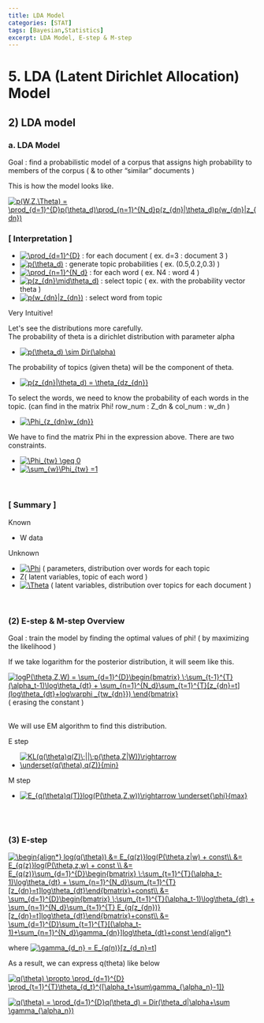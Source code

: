 ```yaml
---
title: LDA Model
categories: [STAT]
tags: [Bayesian,Statistics]
excerpt: LDA Model, E-step & M-step
---
```


# 5. LDA (Latent Dirichlet Allocation) Model
<script src="https://cdn.mathjax.org/mathjax/latest/MathJax.js?config=TeX-AMS-MML_HTMLorMML" type="text/javascript"></script>

## 2) LDA model

### a. LDA Model
Goal : find a probabilistic model of a corpus that assigns high probability to members of the corpus ( & to other “similar” documents )

This is how the model looks like.
<br>

<a href="https://www.codecogs.com/eqnedit.php?latex=p(W,Z,\Theta)&space;=&space;\prod_{d=1}^{D}p(\theta_d)\prod_{n=1}^{N_d}p(z_{dn}|\theta_d)p(w_{dn}|z_{dn})" target="_blank"><img src="https://latex.codecogs.com/gif.latex?p(W,Z,\Theta)&space;=&space;\prod_{d=1}^{D}p(\theta_d)\prod_{n=1}^{N_d}p(z_{dn}|\theta_d)p(w_{dn}|z_{dn})" title="p(W,Z,\Theta) = \prod_{d=1}^{D}p(\theta_d)\prod_{n=1}^{N_d}p(z_{dn}|\theta_d)p(w_{dn}|z_{dn})" /></a>

### [ Interpretation ]

- <a href="https://www.codecogs.com/eqnedit.php?latex=\prod_{d=1}^{D}" target="_blank"><img src="https://latex.codecogs.com/gif.latex?\prod_{d=1}^{D}" title="\prod_{d=1}^{D}" /></a> : for each document ( ex. d=3 : document 3 )
- <a href="https://www.codecogs.com/eqnedit.php?latex=p(\theta_d)" target="_blank"><img src="https://latex.codecogs.com/gif.latex?p(\theta_d)" title="p(\theta_d)" /></a> : generate topic probabilities ( ex. (0.5,0.2,0.3) )
- <a href="https://www.codecogs.com/eqnedit.php?latex=\prod_{n=1}^{N_d}" target="_blank"><img src="https://latex.codecogs.com/gif.latex?\prod_{n=1}^{N_d}" title="\prod_{n=1}^{N_d}" /></a> : for each word ( ex. N4 : word 4 )
- <a href="https://www.codecogs.com/eqnedit.php?latex=p(z_{dn}\mid\theta_d)" target="_blank"><img src="https://latex.codecogs.com/gif.latex?p(z_{dn}\mid\theta_d)" title="p(z_{dn}\mid\theta_d)" /></a> : select topic ( ex. with the probability vector theta )
- <a href="https://www.codecogs.com/eqnedit.php?latex=p(w_{dn}|z_{dn})" target="_blank"><img src="https://latex.codecogs.com/gif.latex?p(w_{dn}|z_{dn})" title="p(w_{dn}|z_{dn})" /></a> : select word from topic

Very Intuitive! 

Let's see the distributions more carefully. <br>
The probability of theta is a dirichlet distribution with parameter alpha
- <a href="https://www.codecogs.com/eqnedit.php?latex=p(\theta_d)&space;\sim&space;Dir(\alpha)" target="_blank"><img src="https://latex.codecogs.com/gif.latex?p(\theta_d)&space;\sim&space;Dir(\alpha)" title="p(\theta_d) \sim Dir(\alpha)" /></a>

The probability of topics (given theta) will be the component of theta.
- <a href="https://www.codecogs.com/eqnedit.php?latex=p(z_{dn}|\theta_d)&space;=&space;\theta_{dz_{dn}}" target="_blank"><img src="https://latex.codecogs.com/gif.latex?p(z_{dn}|\theta_d)&space;=&space;\theta_{dz_{dn}}" title="p(z_{dn}|\theta_d) = \theta_{dz_{dn}}" /></a>

To select the words, we need to know the probability of each words in the topic. 
(can find in the matrix Phi! row_num : Z_dn & col_num : w_dn )
- <a href="https://www.codecogs.com/eqnedit.php?latex=\Phi_{z_{dn}w_{dn}}" target="_blank"><img src="https://latex.codecogs.com/gif.latex?\Phi_{z_{dn}w_{dn}}" title="\Phi_{z_{dn}w_{dn}}" /></a>

We have to find the matrix Phi in the expression above. There are two constraints.
- <a href="https://www.codecogs.com/eqnedit.php?latex=\Phi_{tw}&space;\geq&space;0" target="_blank"><img src="https://latex.codecogs.com/gif.latex?\Phi_{tw}&space;\geq&space;0" title="\Phi_{tw} \geq 0" /></a>
- <a href="https://www.codecogs.com/eqnedit.php?latex=\sum_{w}\Phi_{tw}&space;=1" target="_blank"><img src="https://latex.codecogs.com/gif.latex?\sum_{w}\Phi_{tw}&space;=1" title="\sum_{w}\Phi_{tw} =1" /></a>
<br>

### [ Summary ]
Known 
- W data

Unknown 
- <a href="https://www.codecogs.com/eqnedit.php?latex=\Phi" target="_blank"><img src="https://latex.codecogs.com/gif.latex?\Phi" title="\Phi" /></a>  ( parameters, distribution over words for each topic 
- Z( latent variables, topic of each word )
- <a href="https://www.codecogs.com/eqnedit.php?latex=\Theta" target="_blank"><img src="https://latex.codecogs.com/gif.latex?\Theta" title="\Theta" /></a> ( latent variables, distribution over topics for each document )
<br>

### (2) E-step & M-step Overview
Goal : train the model by finding the optimal values of phi! ( by maximizing the likelihood )

If we take logarithm for the posterior distribution, it will seem like this.
<br>

<a href="https://www.codecogs.com/eqnedit.php?latex=logP(\theta,Z,W)&space;=&space;\sum_{d=1}^{D}\begin{bmatrix}&space;\;\sum_{t-1}^{T}(\alpha_t-1)\log\theta_{dt}&space;&plus;&space;\sum_{n=1}^{N_d}\sum_{t=1}^{T}[z_{dn}=t](log\theta_{dt}&plus;log\varphi&space;_{tw_{dn}})&space;\end{bmatrix}" target="_blank"><img src="https://latex.codecogs.com/gif.latex?logP(\theta,Z,W)&space;=&space;\sum_{d=1}^{D}\begin{bmatrix}&space;\;\sum_{t-1}^{T}(\alpha_t-1)\log\theta_{dt}&space;&plus;&space;\sum_{n=1}^{N_d}\sum_{t=1}^{T}[z_{dn}=t](log\theta_{dt}&plus;log\varphi&space;_{tw_{dn}})&space;\end{bmatrix}" title="logP(\theta,Z,W) = \sum_{d=1}^{D}\begin{bmatrix} \;\sum_{t-1}^{T}(\alpha_t-1)\log\theta_{dt} + \sum_{n=1}^{N_d}\sum_{t=1}^{T}[z_{dn}=t](log\theta_{dt}+log\varphi _{tw_{dn}}) \end{bmatrix}" /></a> <br> 
( erasing the constant )
<br>
<br>

We will use EM algorithm to find this distribution.

E step
- <a href="https://www.codecogs.com/eqnedit.php?latex=KL(q(\theta)q(Z)\;||\;p(\theta,Z|W))\rightarrow&space;\underset{q(\theta),q(Z)}{min}" target="_blank"><img src="https://latex.codecogs.com/gif.latex?KL(q(\theta)q(Z)\;||\;p(\theta,Z|W))\rightarrow&space;\underset{q(\theta),q(Z)}{min}" title="KL(q(\theta)q(Z)\;||\;p(\theta,Z|W))\rightarrow \underset{q(\theta),q(Z)}{min}" /></a>

M step
- <a href="https://www.codecogs.com/eqnedit.php?latex=E_{q(\theta)q(T)}log(P(\theta,Z,w))\rightarrow&space;\underset{\phi}{max}" target="_blank"><img src="https://latex.codecogs.com/gif.latex?E_{q(\theta)q(T)}log(P(\theta,Z,w))\rightarrow&space;\underset{\phi}{max}" title="E_{q(\theta)q(T)}log(P(\theta,Z,w))\rightarrow \underset{\phi}{max}" /></a>
<br>
<br>

### (3) E-step
<a href="https://www.codecogs.com/eqnedit.php?latex=\begin{align*}&space;log(q(\theta))&space;&=&space;E_{q(z)}log(P(\theta,z|w)&space;&plus;&space;const\\&space;&=&space;E_{q(z)}log(P(\theta,z,w)&space;&plus;&space;const&space;\\&space;&=&space;E_{q(z)}\sum_{d=1}^{D}\begin{bmatrix}&space;\;\sum_{t=1}^{T}(\alpha_t-1)\log\theta_{dt}&space;&plus;&space;\sum_{n=1}^{N_d}\sum_{t=1}^{T}[z_{dn}=t]log\theta_{dt}\end{bmatrix}&plus;const\\&space;&=&space;\sum_{d=1}^{D}\begin{bmatrix}&space;\;\sum_{t=1}^{T}(\alpha_t-1)\log\theta_{dt}&space;&plus;&space;\sum_{n=1}^{N_d}\sum_{t=1}^{T}&space;E_{q(z_{dn})}[z_{dn}=t]log\theta_{dt}\end{bmatrix}&plus;const\\&space;&=&space;\sum_{d=1}^{D}\sum_{t=1}^{T}[(\alpha_t-1)&plus;\sum_{n=1}^{N_d}\gamma_{dn}]log\theta_{dt}&plus;const&space;\end{align*}" target="_blank"><img src="https://latex.codecogs.com/gif.latex?\begin{align*}&space;log(q(\theta))&space;&=&space;E_{q(z)}log(P(\theta,z|w)&space;&plus;&space;const\\&space;&=&space;E_{q(z)}log(P(\theta,z,w)&space;&plus;&space;const&space;\\&space;&=&space;E_{q(z)}\sum_{d=1}^{D}\begin{bmatrix}&space;\;\sum_{t=1}^{T}(\alpha_t-1)\log\theta_{dt}&space;&plus;&space;\sum_{n=1}^{N_d}\sum_{t=1}^{T}[z_{dn}=t]log\theta_{dt}\end{bmatrix}&plus;const\\&space;&=&space;\sum_{d=1}^{D}\begin{bmatrix}&space;\;\sum_{t=1}^{T}(\alpha_t-1)\log\theta_{dt}&space;&plus;&space;\sum_{n=1}^{N_d}\sum_{t=1}^{T}&space;E_{q(z_{dn})}[z_{dn}=t]log\theta_{dt}\end{bmatrix}&plus;const\\&space;&=&space;\sum_{d=1}^{D}\sum_{t=1}^{T}[(\alpha_t-1)&plus;\sum_{n=1}^{N_d}\gamma_{dn}]log\theta_{dt}&plus;const&space;\end{align*}" title="\begin{align*} log(q(\theta)) &= E_{q(z)}log(P(\theta,z|w) + const\\ &= E_{q(z)}log(P(\theta,z,w) + const \\ &= E_{q(z)}\sum_{d=1}^{D}\begin{bmatrix} \;\sum_{t=1}^{T}(\alpha_t-1)\log\theta_{dt} + \sum_{n=1}^{N_d}\sum_{t=1}^{T}[z_{dn}=t]log\theta_{dt}\end{bmatrix}+const\\ &= \sum_{d=1}^{D}\begin{bmatrix} \;\sum_{t=1}^{T}(\alpha_t-1)\log\theta_{dt} + \sum_{n=1}^{N_d}\sum_{t=1}^{T} E_{q(z_{dn})}[z_{dn}=t]log\theta_{dt}\end{bmatrix}+const\\ &= \sum_{d=1}^{D}\sum_{t=1}^{T}[(\alpha_t-1)+\sum_{n=1}^{N_d}\gamma_{dn}]log\theta_{dt}+const \end{align*}" /></a>
<br>

where <a href="https://www.codecogs.com/eqnedit.php?latex=\gamma_{d_n}&space;=&space;E_{q(n)}[z_{d_n}=t]" target="_blank"><img src="https://latex.codecogs.com/gif.latex?\gamma_{d_n}&space;=&space;E_{q(n)}[z_{d_n}=t]" title="\gamma_{d_n} = E_{q(n)}[z_{d_n}=t]" /></a>
<br>

As a result, we can express q(theta) like below
<br>

<a href="https://www.codecogs.com/eqnedit.php?latex=q(\theta)&space;\propto&space;\prod_{d=1}^{D}&space;\prod_{t=1}^{T}\theta_{d_t}^{[\alpha_t&plus;\sum\gamma_{\alpha_n}-1]}" target="_blank"><img src="https://latex.codecogs.com/gif.latex?q(\theta)&space;\propto&space;\prod_{d=1}^{D}&space;\prod_{t=1}^{T}\theta_{d_t}^{[\alpha_t&plus;\sum\gamma_{\alpha_n}-1]}" title="q(\theta) \propto \prod_{d=1}^{D} \prod_{t=1}^{T}\theta_{d_t}^{[\alpha_t+\sum\gamma_{\alpha_n}-1]}" /></a>
<br>

<a href="https://www.codecogs.com/eqnedit.php?latex=q(\theta)&space;=&space;\prod_{d=1}^{D}q(\theta_d)&space;=&space;Dir(\theta_d|\alpha&plus;\sum&space;\gamma_{\alpha_n})" target="_blank"><img src="https://latex.codecogs.com/gif.latex?q(\theta)&space;=&space;\prod_{d=1}^{D}q(\theta_d)&space;=&space;Dir(\theta_d|\alpha&plus;\sum&space;\gamma_{\alpha_n})" title="q(\theta) = \prod_{d=1}^{D}q(\theta_d) = Dir(\theta_d|\alpha+\sum \gamma_{\alpha_n})" /></a>
